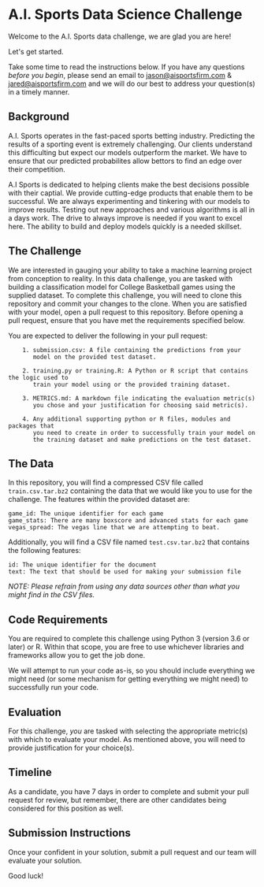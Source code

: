 # A.I. Sports Data Science Challenge
Welcome to the A.I. Sports data challenge, we are glad you are here! 

Let's get started. 

Take some time to read the instructions below. If you have
any questions _before you begin_, please send an email to 
[jason@aisportsfirm.com](mailto:jason@aisportsfirm.com) &
[jared@aisportsfirm.com](mailto:jared@aisportsfirm.com)
and we will do our best to address your question(s) in a timely manner.



## Background
A.I. Sports operates in the fast-paced sports betting industry. Predicting the results of a sporting event is extremely challenging. Our clients understand this difficulting but expect our models outperform the market. We have to ensure that our predicted probabilites allow bettors to find an edge over their competition.

A.I Sports is dedicated to helping clients make the best decisions possible with their captial. We provide cutting-edge products that enable them to be successful. We are always experimenting and tinkering with our models to improve results. Testing out new approaches and various algorithms is all in a days work. The drive to always improve is needed if you want to excel here. The ability to build and deploy models quickly is a needed skillset.



## The Challenge
We are interested in gauging your ability to take a machine learning project from conception to reality. In this data challenge, you are tasked with building a classification model for College Basketball games using the supplied dataset. To complete this challenge, you will need to clone this repository and commit your changes to the clone. When you are satisfied with your model, open a pull request to this repository. Before opening a pull request, ensure that you have met the requirements specified below.

You are expected to deliver the following in your pull request:

```
    1. submission.csv: A file containing the predictions from your
       model on the provided test dataset.
       
    2. training.py or training.R: A Python or R script that contains the logic used to
       train your model using or the provided training dataset.
       
    3. METRICS.md: A markdown file indicating the evaluation metric(s) 
       you chose and your justification for choosing said metric(s).
       
    4. Any additional supporting python or R files, modules and packages that
       you need to create in order to successfully train your model on
       the training dataset and make predictions on the test dataset.
```


## The Data
In this repository, you will find a compressed CSV file called 
`train.csv.tar.bz2` 
containing the data that we would like you to use for the challenge. 
The features within the provided dataset are:
```
game_id: The unique identifier for each game
game_stats: There are many boxscore and advanced stats for each game
vegas_spread: The vegas line that we are attempting to beat.
```

Additionally, you will find a CSV file named `test.csv.tar.bz2` that
contains the following features:
```
id: The unique identifier for the document
text: The text that should be used for making your submission file
```

_NOTE: Please refrain from using any data sources other than what you might find in the CSV files._ 

## Code Requirements
You are required to complete this challenge using Python 3 
(version 3.6 or later) or R. Within that scope, you are free to use whichever
libraries and frameworks allow you to get the job done.

We will attempt to run your code as-is, so you should include everything
we might need (or some mechanism for getting everything we might need)
to successfully run your code.

## Evaluation
For this challenge, _you_ are tasked with selecting the appropriate
metric(s) with which to evaluate your model. As mentioned above, you will
need to provide justification for your choice(s).

## Timeline
As a candidate, you have 7 days in order to complete and submit your pull
request for review, but remember, there are other candidates being considered
for this position as well.

## Submission Instructions
Once your confident in your solution, submit a pull request and our team
will evaluate your solution.

Good luck!
